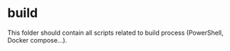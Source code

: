 # build

This folder should contain all scripts related to build process (PowerShell, Docker compose…).